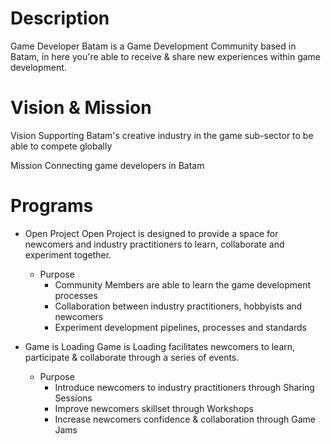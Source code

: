 # Description
Game Developer Batam is a Game Development Community based in Batam, in here you're able to receive & share new experiences within game development.

# Vision & Mission
Vision
Supporting Batam's creative industry in the game sub-sector to be able to compete globally

Mission
Connecting game developers in Batam

# Programs
- Open Project
    Open Project is designed to provide a space for newcomers and industry practitioners to learn, collaborate and experiment together.
    - Purpose
      - Community Members are able to learn the game development processes
      - Collaboration between industry practitioners, hobbyists and newcomers
      - Experiment development pipelines, processes and standards

- Game is Loading
   Game is Loading facilitates newcomers to learn, participate & collaborate through a series of events.
   - Purpose
      - Introduce newcomers to industry practitioners through Sharing Sessions
      - Improve newcomers skillset through Workshops
      - Increase newcomers confidence & collaboration through Game Jams

